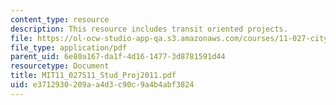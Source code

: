 ```yaml
---
content_type: resource
description: This resource includes transit oriented projects.
file: https://ol-ocw-studio-app-qa.s3.amazonaws.com/courses/11-027-city-to-city-comparing-researching-and-writing-about-cities-new-orleans-spring-2011/e3712930209aa4d3c90c9a4b4abf3824_MIT11_027S11_Stud_Proj2011.pdf
file_type: application/pdf
parent_uid: 6e80a167-da1f-4d16-1477-3d8781591d44
resourcetype: Document
title: MIT11_027S11_Stud_Proj2011.pdf
uid: e3712930-209a-a4d3-c90c-9a4b4abf3824
---
```

